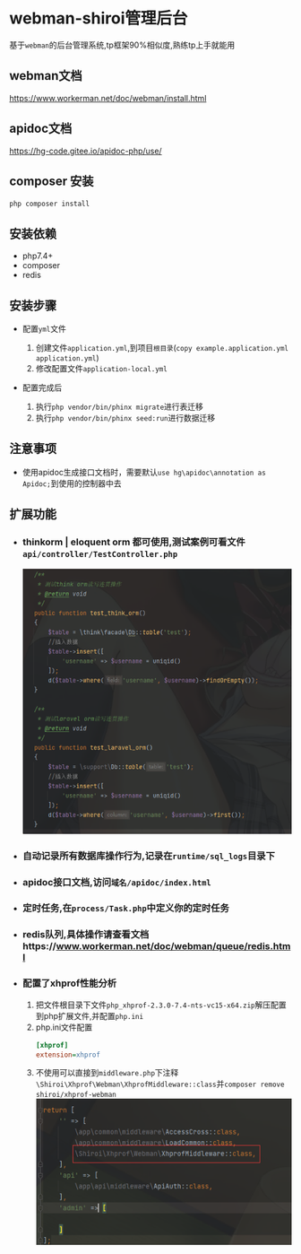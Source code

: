 # webman-shiroi管理后台
基于`webman`的后台管理系统,tp框架90%相似度,熟练tp上手就能用

## webman文档
https://www.workerman.net/doc/webman/install.html

## apidoc文档
https://hg-code.gitee.io/apidoc-php/use/

## composer 安装
`php composer install`

## 安装依赖
- php7.4+
- composer
- redis

## 安装步骤
- 配置`yml`文件
   1. 创建文件`application.yml`,到项目`根目录`(`copy example.application.yml application.yml`)
   2. 修改配置文件`application-local.yml`

- 配置完成后
   1. 执行`php vendor/bin/phinx migrate`进行表迁移
   2. 执行`php vendor/bin/phinx seed:run`进行数据迁移

## 注意事项
- 使用apidoc生成接口文档时，需要默认`use hg\apidoc\annotation as Apidoc;`到使用的控制器中去

## 扩展功能
- ### thinkorm | eloquent orm 都可使用,测试案例可看文件`api/controller/TestController.php`
  ![image_1.png](docs/images/image_1.png)
- ### 自动记录所有数据库操作行为,记录在`runtime/sql_logs`目录下
- ### apidoc接口文档,访问`域名/apidoc/index.html`
- ### 定时任务,在`process/Task.php`中定义你的定时任务
- ### redis队列,具体操作请查看文档https://www.workerman.net/doc/webman/queue/redis.html
- ### 配置了xhprof性能分析
   1. 把文件根目录下文件`php_xhprof-2.3.0-7.4-nts-vc15-x64.zip`解压配置到php扩展文件,并配置`php.ini`
   2. php.ini文件配置
      ```ini
      [xhprof]
      extension=xhprof
      ```
   3. 不使用可以直接到`middleware.php`下注释`\Shiroi\Xhprof\Webman\XhprofMiddleware::class`并`composer remove shiroi/xhprof-webman`
   ![image_2.png](docs/images/image_2.png)